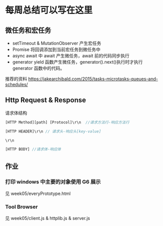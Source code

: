 # 每周总结可以写在这里

## 微任务和宏任务

- setTimeout & MutationObserver 产生宏任务
- Promise 将回调添加到当前宏任务到微任务中
- async await 中 await 产生微任务，await 前的代码同步执行
- generator yield 函数产生微任务，generator().next()执行时才执行 generator 函数中的代码。

推荐的资料
https://jakearchibald.com/2015/tasks-microtasks-queues-and-schedules/

## Http Request & Response

请求体结构

```js
[HTTP Method][path] [Protocol]\r\n  //请求方法行-响应方法行

[HTTP HEADER]\r\n // 请求头-响应头[key-value]

\r\n

[HTTP BODY] //请求体-响应体
```

## 作业

### 打印 windows 中主要的对象使用 G6 展示

见 week05/everyPrototype.html

### Tool Browser

见 week05/client.js & httplib.js & server.js
